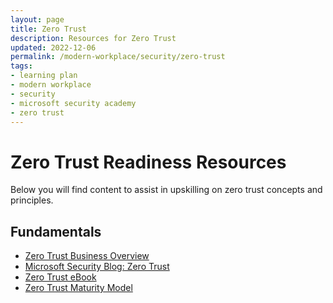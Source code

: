 ```yaml
---
layout: page
title: Zero Trust
description: Resources for Zero Trust
updated: 2022-12-06
permalink: /modern-workplace/security/zero-trust
tags:
- learning plan
- modern workplace
- security
- microsoft security academy
- zero trust
---
```


# Zero Trust Readiness Resources
Below you will find content to assist in upskilling on zero trust concepts and principles.

## Fundamentals
* [Zero Trust Business Overview](https://www.microsoft.com/en-us/security/business/zero-trust)
* [Microsoft Security Blog: Zero Trust](https://www.microsoft.com/security/blog/zero-trust/)
* [Zero Trust eBook](https://query.prod.cms.rt.microsoft.com/cms/api/am/binary/RE3YnRL)
* [Zero Trust Maturity Model](https://aka.ms/Zero-Trust-Vision)